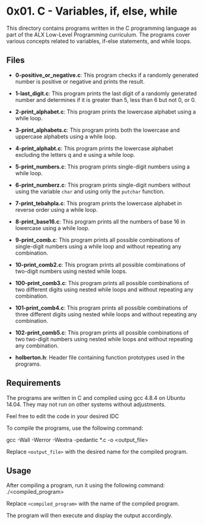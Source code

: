 # 0x01. C - Variables, if, else, while

This directory contains programs written in the C programming language as part of the ALX Low-Level Programming curriculum. The programs cover various concepts related to variables, if-else statements, and while loops.

## Files

- **0-positive_or_negative.c**: This program checks if a randomly generated number is positive or negative and prints the result.

- **1-last_digit.c**: This program prints the last digit of a randomly generated number and determines if it is greater than 5, less than 6 but not 0, or 0.

- **2-print_alphabet.c**: This program prints the lowercase alphabet using a while loop.

- **3-print_alphabets.c**: This program prints both the lowercase and uppercase alphabets using a while loop.

- **4-print_alphabt.c**: This program prints the lowercase alphabet excluding the letters q and e using a while loop.

- **5-print_numbers.c**: This program prints single-digit numbers using a while loop.

- **6-print_numberz.c**: This program prints single-digit numbers without using the variable `char` and using only the `putchar` function.

- **7-print_tebahpla.c**: This program prints the lowercase alphabet in reverse order using a while loop.

- **8-print_base16.c**: This program prints all the numbers of base 16 in lowercase using a while loop.

- **9-print_comb.c**: This program prints all possible combinations of single-digit numbers using a while loop and without repeating any combination.

- **10-print_comb2.c**: This program prints all possible combinations of two-digit numbers using nested while loops.

- **100-print_comb3.c**: This program prints all possible combinations of two different digits using nested while loops and without repeating any combination.

- **101-print_comb4.c**: This program prints all possible combinations of three different digits using nested while loops and without repeating any combination.

- **102-print_comb5.c**: This program prints all possible combinations of two two-digit numbers using nested while loops and without repeating any combination.

- **holberton.h**: Header file containing function prototypes used in the programs.

## Requirements

The programs are written in C and compiled using gcc 4.8.4 on Ubuntu 14.04. They may not run on other systems without adjustments.

Feel free to edit the code in your desired IDC

To compile the programs, use the following command:

gcc -Wall -Werror -Wextra -pedantic *.c -o <output_file>



Replace `<output_file>` with the desired name for the compiled program.

## Usage

After compiling a program, run it using the following command:
./<compiled_program>


Replace `<compiled_program>` with the name of the compiled program.

The program will then execute and display the output accordingly.
